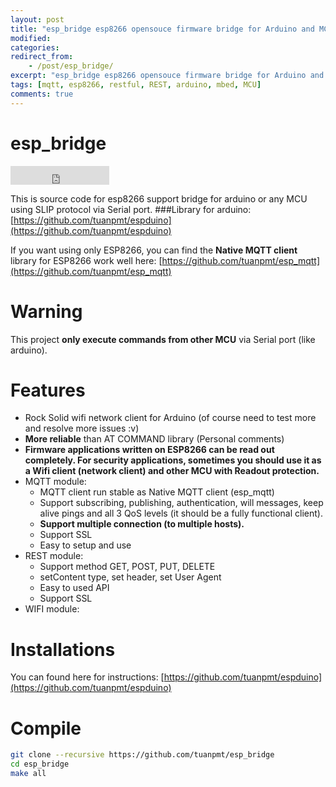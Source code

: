 ```yaml
---
layout: post
title: "esp_bridge esp8266 opensouce firmware bridge for Arduino and MCU"
modified:
categories:
redirect_from:
    - /post/esp_bridge/
excerpt: "esp_bridge esp8266 opensouce firmware bridge for Arduino and MCU"
tags: [mqtt, esp8266, restful, REST, arduino, mbed, MCU]
comments: true
---
```


esp_bridge
========
<iframe src="https://ghbtns.com/github-btn.html?user=tuanpmt&repo=esp_bridge&type=fork&count=true&size=large" frameborder="0" scrolling="0" width="158px" height="30px"></iframe>

This is source code for esp8266 support bridge for arduino or any MCU using SLIP protocol via Serial port. 
###Library for arduino: [https://github.com/tuanpmt/espduino](https://github.com/tuanpmt/espduino)

If you want using only ESP8266, you can find the **Native MQTT client** library for ESP8266 work well here: 
[https://github.com/tuanpmt/esp_mqtt](https://github.com/tuanpmt/esp_mqtt)

Warning
==============
This project **only execute commands from other MCU** via Serial port (like arduino).

Features
========
- Rock Solid wifi network client for Arduino (of course need to test more and resolve more issues :v)
- **More reliable** than AT COMMAND library (Personal comments)
- **Firmware applications written on ESP8266 can be read out completely. For security applications, sometimes you should use it as a Wifi client (network client) and other MCU with Readout protection.**
- MQTT module: 
    + MQTT client run stable as Native MQTT client (esp_mqtt)
    + Support subscribing, publishing, authentication, will messages, keep alive pings and all 3 QoS levels (it should be a fully functional client).
    + **Support multiple connection (to multiple hosts).**
    + Support SSL
    + Easy to setup and use
- REST module:
    + Support method GET, POST, PUT, DELETE
    + setContent type, set header, set User Agent
    + Easy to used API
    + Support SSL
- WIFI module:


Installations
========

You can found here for instructions: [https://github.com/tuanpmt/espduino](https://github.com/tuanpmt/espduino)

Compile
=======

```bash
git clone --recursive https://github.com/tuanpmt/esp_bridge
cd esp_bridge
make all
```




